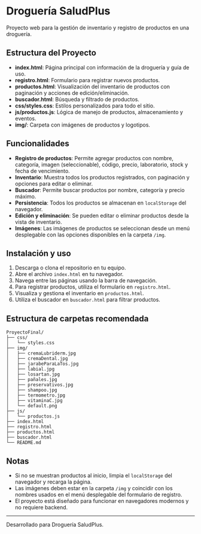 # Droguería SaludPlus

Proyecto web para la gestión de inventario y registro de productos en una droguería.

## Estructura del Proyecto

- **index.html**: Página principal con información de la droguería y guía de uso.
- **registro.html**: Formulario para registrar nuevos productos.
- **productos.html**: Visualización del inventario de productos con paginación y acciones de edición/eliminación.
- **buscador.html**: Búsqueda y filtrado de productos.
- **css/styles.css**: Estilos personalizados para todo el sitio.
- **js/productos.js**: Lógica de manejo de productos, almacenamiento y eventos.
- **img/**: Carpeta con imágenes de productos y logotipos.

## Funcionalidades

- **Registro de productos**: Permite agregar productos con nombre, categoría, imagen (seleccionable), código, precio, laboratorio, stock y fecha de vencimiento.
- **Inventario**: Muestra todos los productos registrados, con paginación y opciones para editar o eliminar.
- **Buscador**: Permite buscar productos por nombre, categoría y precio máximo.
- **Persistencia**: Todos los productos se almacenan en `localStorage` del navegador.
- **Edición y eliminación**: Se pueden editar o eliminar productos desde la vista de inventario.
- **Imágenes**: Las imágenes de productos se seleccionan desde un menú desplegable con las opciones disponibles en la carpeta `/img`.

## Instalación y uso

1. Descarga o clona el repositorio en tu equipo.
2. Abre el archivo `index.html` en tu navegador.
3. Navega entre las páginas usando la barra de navegación.
4. Para registrar productos, utiliza el formulario en `registro.html`.
5. Visualiza y gestiona el inventario en `productos.html`.
6. Utiliza el buscador en `buscador.html` para filtrar productos.

## Estructura de carpetas recomendada

```
ProyectoFinal/
├── css/
│   └── styles.css
├── img/
│   ├── cremaLubriderm.jpg
│   ├── cremaDental.jpg
│   ├── jarabeParaLaTos.jpg
│   ├── labial.jpg
│   ├── losartan.jpg
│   ├── pañales.jpg
│   ├── preservativos.jpg
│   ├── shampoo.jpg
│   ├── termometro.jpg
│   ├── vitaminaC.jpg
│   └── default.png
├── js/
│   └── productos.js
├── index.html
├── registro.html
├── productos.html
├── buscador.html
└── README.md
```

## Notas

- Si no se muestran productos al inicio, limpia el `localStorage` del navegador y recarga la página.
- Las imágenes deben estar en la carpeta `/img` y coincidir con los nombres usados en el menú desplegable del formulario de registro.
- El proyecto está diseñado para funcionar en navegadores modernos y no requiere backend.

---
Desarrollado para Droguería SaludPlus.
